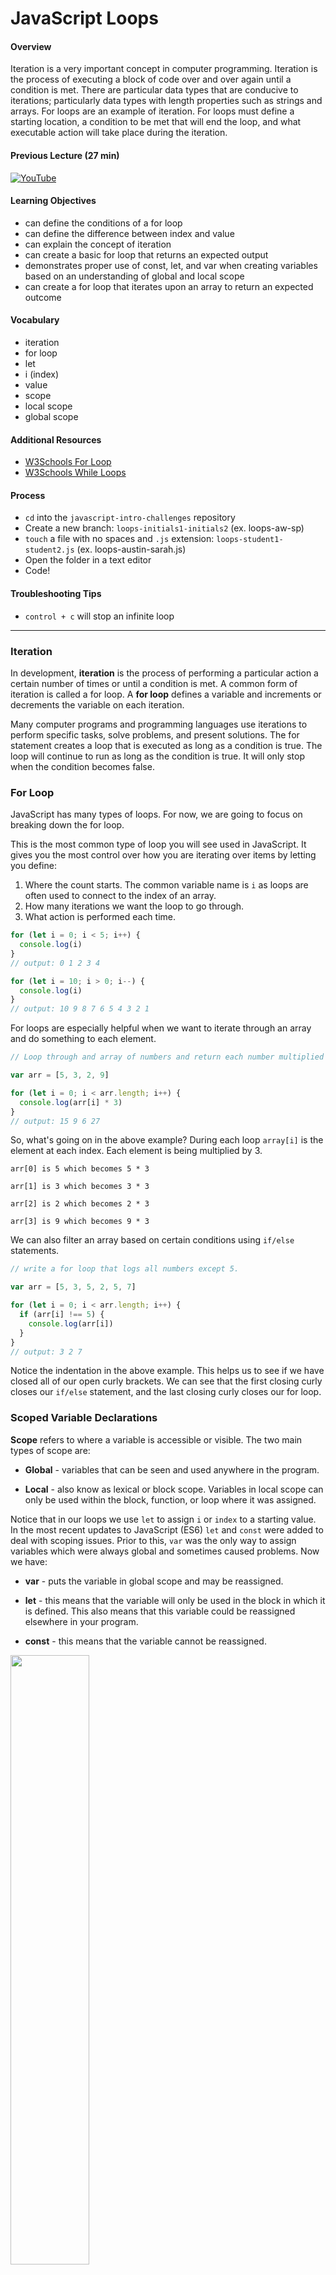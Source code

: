 # JavaScript Loops

#### Overview

Iteration is a very important concept in computer programming. Iteration is the process of executing a block of code over and over again until a condition is met. There are particular data types that are conducive to iterations; particularly data types with length properties such as strings and arrays. For loops are an example of iteration. For loops must define a starting location, a condition to be met that will end the loop, and what executable action will take place during the iteration.

#### Previous Lecture (27 min)

[![YouTube](http://img.youtube.com/vi/VIZpFSwnO_s/0.jpg)](https://www.youtube.com/watch?v=VIZpFSwnO_s)

#### Learning Objectives

- can define the conditions of a for loop
- can define the difference between index and value
- can explain the concept of iteration
- can create a basic for loop that returns an expected output
- demonstrates proper use of const, let, and var when creating variables based on an understanding of global and local scope
- can create a for loop that iterates upon an array to return an expected outcome

#### Vocabulary

- iteration
- for loop
- let
- i (index)
- value
- scope
- local scope
- global scope

#### Additional Resources

- [ W3Schools For Loop ](https://www.w3schools.com/js/js_loop_for.asp)
- [ W3Schools While Loops ](https://www.w3schools.com/js/js_loop_while.asp)

#### Process

- `cd` into the `javascript-intro-challenges` repository
- Create a new branch: `loops-initials1-initials2` (ex. loops-aw-sp)
- `touch` a file with no spaces and `.js` extension: `loops-student1-student2.js` (ex. loops-austin-sarah.js)
- Open the folder in a text editor
- Code!

#### Troubleshooting Tips

- `control + c` will stop an infinite loop

---

### Iteration

In development, **iteration** is the process of performing a particular action a certain number of times or until a condition is met. A common form of iteration is called a for loop. A **for loop** defines a variable and increments or decrements the variable on each iteration.

Many computer programs and programming languages use iterations to perform specific tasks, solve problems, and present solutions. The for statement creates a loop that is executed as long as a condition is true. The loop will continue to run as long as the condition is true. It will only stop when the condition becomes false.

### For Loop

JavaScript has many types of loops. For now, we are going to focus on breaking down the for loop.

This is the most common type of loop you will see used in JavaScript. It gives you the most control over how you are iterating over items by letting you define:

1. Where the count starts. The common variable name is `i` as loops are often used to connect to the index of an array.
2. How many iterations we want the loop to go through.
3. What action is performed each time.

```javascript
for (let i = 0; i < 5; i++) {
  console.log(i)
}
// output: 0 1 2 3 4
```

```javascript
for (let i = 10; i > 0; i--) {
  console.log(i)
}
// output: 10 9 8 7 6 5 4 3 2 1
```

For loops are especially helpful when we want to iterate through an array and do something to each element.

```javascript
// Loop through and array of numbers and return each number multiplied by 3.

var arr = [5, 3, 2, 9]

for (let i = 0; i < arr.length; i++) {
  console.log(arr[i] * 3)
}
// output: 15 9 6 27
```

So, what's going on in the above example? During each loop `array[i]` is the element at each index. Each element is being multiplied by 3.

```
arr[0] is 5 which becomes 5 * 3

arr[1] is 3 which becomes 3 * 3

arr[2] is 2 which becomes 2 * 3

arr[3] is 9 which becomes 9 * 3
```

We can also filter an array based on certain conditions using `if/else` statements.

```javascript
// write a for loop that logs all numbers except 5.

var arr = [5, 3, 5, 2, 5, 7]

for (let i = 0; i < arr.length; i++) {
  if (arr[i] !== 5) {
    console.log(arr[i])
  }
}
// output: 3 2 7
```

Notice the indentation in the above example. This helps us to see if we have closed all of our open curly brackets. We can see that the first closing curly closes our `if/else` statement, and the last closing curly closes our for loop.

### Scoped Variable Declarations

**Scope** refers to where a variable is accessible or visible. The two main types of scope are:

- **Global** - variables that can be seen and used anywhere in the program.

- **Local** - also know as lexical or block scope. Variables in local scope can only be used within the block, function, or loop where it was assigned.

Notice that in our loops we use `let` to assign `i` or `index` to a starting value. In the most recent updates to JavaScript (ES6) `let` and `const` were added to deal with scoping issues. Prior to this, `var` was the only way to assign variables which were always global and sometimes caused problems. Now we have:

- **var** - puts the variable in global scope and may be reassigned.

- **let** - this means that the variable will only be used in the block in which it is defined. This also means that this variable could be reassigned elsewhere in your program.

- **const** - this means that the variable cannot be reassigned.

<img src="./assets/scope.jpg" width="50%">

---

### 💻 Challenges

- Create a for loop that logs each number from 1 - 20.
- Create a for loop that logs every other number from 1 - 20.
- Create a for loop that logs the result of each number from 1 - 20 tripled.
- Create a for loop that logs each even number from 1-20, and in the place of every odd number, returns the word "ODD".
  - Expected output: ODD, 2, ODD, 4, ODD, 6 ...etc

Consider this variable:

```javascript
const nums = [3, 57, -9, 20, 67]
```

- Create the code that will log the largest number from the array.
- Create the code that will log the smallest number from the array.
- Create the code that will log the remainder of each number when divided by 2.
  - Expected output: 1, 1, -1, 0, 1

Consider this variable:

```javascript
const myString = "learn student"
```

- Create the code that will log the number of times the letter "e" occurs in the string.
- Create the code that will log every other character in the string.

### 🏔 Stretch Goals

- Create the code that iterates from 5 to 15. For each iteration log if the current number is odd or even.
  - Expected output: "5 is odd" "6 is even" "7 is odd" ...etc
- Fizz Buzz: Create the code that will iterate from 1-100. If a number is a multiple of 3, replace it with the word `fizz`. If a number is a multiple of five, replace it with the word `buzz`. If a number is a multiple of both 3 and 5, replace it with `fizzbuzz`.
  - Expected output: 1, 2, "fizz", 4, "buzz", "fizz", 7, 8, "fizz", "buzz", 11, "fizz", 13, 14, "fizzbuzz" ...etc

---

[Back to Syllabus](../README.md#unit-one-javascript-introduction)
